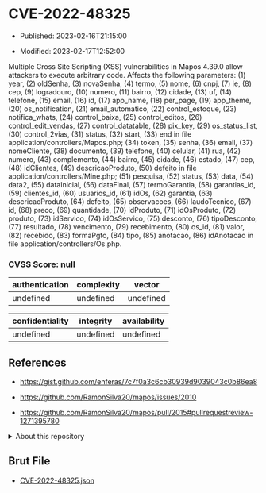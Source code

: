 # CVE-2022-48325

- Published: 2023-02-16T21:15:00

- Modified: 2023-02-17T12:52:00

Multiple Cross Site Scripting (XSS) vulnerabilities in Mapos 4.39.0 allow attackers to execute arbitrary code. Affects the following parameters: (1) year, (2) oldSenha, (3) novaSenha, (4) termo, (5) nome, (6) cnpj, (7) ie, (8) cep, (9) logradouro, (10) numero, (11) bairro, (12) cidade, (13) uf, (14) telefone, (15) email, (16) id, (17) app_name, (18) per_page, (19) app_theme, (20) os_notification, (21) email_automatico, (22) control_estoque, (23) notifica_whats, (24) control_baixa, (25) control_editos, (26) control_edit_vendas, (27) control_datatable, (28) pix_key, (29) os_status_list, (30) control_2vias, (31) status, (32) start, (33) end in file application/controllers/Mapos.php; (34) token, (35) senha, (36) email, (37) nomeCliente, (38) documento, (39) telefone, (40) celular, (41) rua, (42) numero, (43) complemento, (44) bairro, (45) cidade, (46) estado, (47) cep, (48) idClientes, (49) descricaoProduto, (50) defeito in file application/controllers/Mine.php; (51) pesquisa, (52) status, (53) data, (54) data2, (55) dataInicial, (56) dataFinal, (57) termoGarantia, (58) garantias_id, (59) clientes_id, (60) usuarios_id, (61) idOs, (62) garantia, (63) descricaoProduto, (64) defeito, (65) observacoes, (66) laudoTecnico, (67) id, (68) preco, (69) quantidade, (70) idProduto, (71) idOsProduto, (72) produto, (73) idServico, (74) idOsServico, (75) desconto, (76) tipoDesconto, (77) resultado, (78) vencimento, (79) recebimento, (80) os_id, (81) valor, (82) recebido, (83) formaPgto, (84) tipo, (85) anotacao, (86) idAnotacao in file application/controllers/Os.php.

### CVSS Score: **null**

| authentication | complexity | vector |
| --- | --- | --- |
| undefined | undefined | undefined |

| confidentiality | integrity | availability |
| --- | --- | --- |
| undefined | undefined | undefined |

## References

* https://gist.github.com/enferas/7c7f0a3c6cb30939d9039043c0b86ea8

* https://github.com/RamonSilva20/mapos/issues/2010

* https://github.com/RamonSilva20/mapos/pull/2015#pullrequestreview-1271395780

<details>
<summary>About this repository</summary> 

  This repository is part of the project [Live Hack CVE](https://github.com/Live-Hack-CVE). Main website can be found [www.live-hack.org](https://www.live-hack.org) 
  
  Made by [Sn0wAlice](https://github.com/Sn0wAlice) for the people that care about security and need to have a feed of the latest CVEs. Hope you enjoy it, don't forget to star the repo and follow me on [Twitter](https://twitter.com/Sn0wAlice) and [Github](https://github.com/Sn0wAlice). And that is my [personnal website](https://www.alice-snow.me/)

  - [Home Page](https://github.com/Live-Hack-CVE)
  - [Framework](https://github.com/Live-Hack-CVE/cve-framework)
  - [CVE database](https://github.com/Live-Hack-CVE/full_database)
  - [Changelog](https://github.com/Live-Hack-CVE/Changelog)
</details>

## Brut File

* [CVE-2022-48325.json](https://raw.githubusercontent.com/Live-Hack-CVE/full_database/main/cves/2022/CVE-2022-48325.json)

